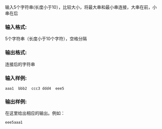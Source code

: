 输入5个字符串(长度小于10），比较大小，将最大串和最小串连接，大串在前，小串在后

### 输入格式:

5个字符串（长度小于10个字符），空格分隔

### 输出格式:

连接后的字符串

### 输入样例:


```in
aaa1  bbb2  ccc3 ddd4  eee5
```

### 输出样例:

在这里给出相应的输出。例如：

```out
eee5aaa1
```

